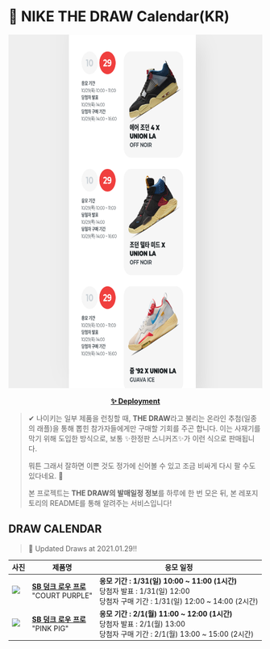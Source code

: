 # 👟 NIKE THE DRAW Calendar(KR)

<div align="center">
  <a href="https://junhoyeo.github.io/NIKE-THE-DRAW-Calendar/">
    <img src="./docs/images/preview.png" alt="Preview image of deployed application" height="700px" width="700px" />
  </a>
</div>

<p align="center">
  <a href="https://junhoyeo.github.io/NIKE-THE-DRAW-Calendar/">
    <strong>✨ Deployment</strong>
  </a>
</p>

> ✔ 나이키는 일부 제품을 런칭할 때, **THE DRAW**라고 불리는 온라인 추첨(일종의 래플)을 통해 뽑힌 참가자들에게만 구매할 기회를 주곤 합니다. 이는 사재기를 막기 위해 도입한 방식으로, 보통 ✨한정판 스니커즈✨가 이런 식으로 판매됩니다.
>
> 뭐튼 그래서 잘하면 이쁜 것도 정가에 신어볼 수 있고 조금 비싸게 다시 팔 수도 있다네요. 🤭
>
> 본 프로젝트는 **THE DRAW의 발매일정 정보**를 하루에 한 번 모은 뒤, 본 레포지토리의 README를 통해 알려주는 서비스입니다!

## DRAW CALENDAR

<!-- DRAW CALENDAR: START -->

> 👟 Updated Draws at 2021.01.29‼️

| 사진 | 제품명 | 응모 일정 |
| --- | ---- | ------- |
| <img src="https://static-breeze.nike.co.kr/kr/ko_kr/cmsstatic/product/BQ6817-500/a0973116-96ca-4113-8193-fe95bf43243f_primary.jpg?snkrBrowse" width="256" /> | <a href="https://www.nike.com/kr/launch/t/adult-unisex/fw/action-outdoor/BQ6817-500/ayzg46/nike-sb-dunk-low-pro"><strong>SB 덩크 로우 프로</strong><br /></a> "COURT PURPLE" | <strong>응모 기간 : 1/31(일) 10:00 ~ 11:00 (1시간)</strong><br />당첨자 발표 : 1/31(일) 12:00<br />당첨자 구매 기간 : 1/31(일) 12:00 ~ 14:00 (2시간) |
| <img src="https://static-breeze.nike.co.kr/kr/ko_kr/cmsstatic/product/CV1655-600/d8c30342-1591-4e92-af83-a3bd00ab7037_primary.jpg?snkrBrowse" width="256" /> | <a href="https://www.nike.com/kr/launch/t/adult-unisex/fw/action-outdoor/CV1655-600/ifde80/nike-sb-dunk-low-pro-prm"><strong>SB 덩크 로우 프로</strong><br /></a> "PINK PIG" | <strong>응모 기간 : 2/1(월) 11:00 ~ 12:00 (1시간)</strong><br />당첨자 발표 : 2/1(월) 13:00<br />당첨자 구매 기간 : 2/1(월) 13:00 ~ 15:00 (2시간) |

<!-- DRAW CALENDAR: END -->

